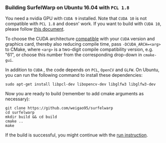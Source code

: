 ### Building SurfelWarp on Ubuntu 16.04 with `PCL 1.8`

You need a nvidia GPU with `CUDA 9`  installed. Note that `CUDA 10` is not compatible with `PCL 1.8` and doesn' work. If you want to build with `CUDA 10`, please follow [this document](https://github.com/weigao95/surfelwarp/blob/master/doc/ubuntu_cliantro_build.md).

To choose the CUDA architecture [compatible](https://en.wikipedia.org/wiki/CUDA#GPUs_supported) with your `CUDA` version and graphics card, thereby also reducing compile time, pass `-DCUDA_ARCH=<arg>` to CMake, where `<arg>` is a two-digit compile compatibility version, e.g. "61", or choose this number from the corresponding drop-down in `cmake-gui`.

 In addition to `CUDA` , the code depends on `PCL`, `OpenCV` and `GLFW`. On Ubuntu, you can run the following command to install these dependencies:

```shell
sudo apt-get install libpcl-dev libopencv-dev libglfw3 libglfw3-dev
```

Now you are ready to build (remember to add cmake arguments as necessary):

```shell
git clone https://github.com/weigao95/surfelwarp
cd surfelwarp
mkdir build && cd build
cmake ..
make
```

If the build is successful, you might continue with the [run instruction](https://github.com/weigao95/surfelwarp).

